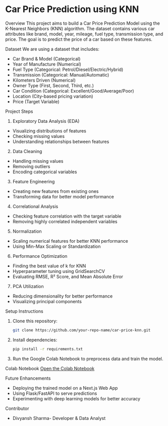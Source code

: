 # Car Price Prediction using KNN

Overview
This project aims to build a Car Price Prediction Model using the K-Nearest Neighbors (KNN) algorithm. The dataset contains various car attributes like brand, model, year, mileage, fuel type, transmission type, and price. The goal is to predict the price of a car based on these features.

Dataset
We are using a dataset that includes:
- Car Brand & Model (Categorical)
- Year of Manufacture (Numerical)
- Fuel Type (Categorical: Petrol/Diesel/Electric/Hybrid)
- Transmission (Categorical: Manual/Automatic)
- Kilometers Driven (Numerical) 
- Owner Type (First, Second, Third, etc.)
- Car Condition (Categorical: Excellent/Good/Average/Poor)
- Location (City-based pricing variation)
- Price (Target Variable)

Project Steps

1. Exploratory Data Analysis (EDA)
- Visualizing distributions of features
- Checking missing values
- Understanding relationships between features

2. Data Cleaning
- Handling missing values
- Removing outliers
- Encoding categorical variables

3. Feature Engineering
- Creating new features from existing ones
- Transforming data for better model performance

4. Correlational Analysis
- Checking feature correlation with the target variable
- Removing highly correlated independent variables

5. Normalization
- Scaling numerical features for better KNN performance
- Using Min-Max Scaling or Standardization

6. Performance Optimization
- Finding the best value of k for KNN
- Hyperparameter tuning using GridSearchCV
- Evaluating RMSE, R² Score, and Mean Absolute Error

7. PCA Utilization
- Reducing dimensionality for better performance
- Visualizing principal components

Setup Instructions
1. Clone this repository:
   ```bash
   git clone https://github.com/your-repo-name/car-price-knn.git
   ```
2. Install dependencies:
   ```bash
   pip install -r requirements.txt
   ```
3. Run the Google Colab Notebook to preprocess data and train the model.

Colab Notebook
[Open the Colab Notebook](https://colab.research.google.com/drive/158LqQivPjy9FTAX-fBaFkfIzN2GDNP7l#scrollTo=pouUQ64U_jLl)

Future Enhancements
- Deploying the trained model on a Next.js Web App
- Using Flask/FastAPI to serve predictions
- Experimenting with deep learning models for better accuracy

Contributor
- Divyansh Sharma- Developer & Data Analyst
